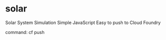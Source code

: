 # solar
Solar System Simulation
Simple JavaScript
Easy to push to Cloud Foundry 

command:  cf push
